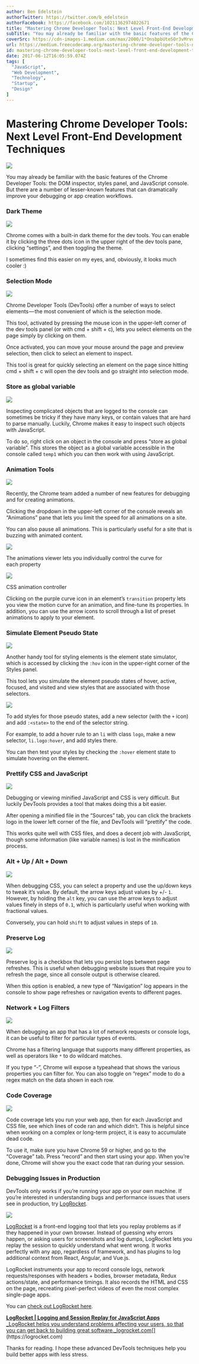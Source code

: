 ```yaml
---
author: Ben Edelstein
authorTwitter: https://twitter.com/b_edelstein
authorFacebook: https://facebook.com/10211362974022671
title: "Mastering Chrome Developer Tools: Next Level Front-End Development Techniques"
subTitle: "You may already be familiar with the basic features of the Chrome Developer Tools: the DOM inspector, styles panel, and JavaScript consol..."
coverSrc: https://cdn-images-1.medium.com/max/2000/1*OnsbpbUteSOr3vMrvdhuHg.png
url: https://medium.freecodecamp.org/mastering-chrome-developer-tools-next-level-front-end-development-techniques-3ac0b6fe8a3
id: mastering-chrome-developer-tools-next-level-front-end-development-techniques-3ac0b6fe8a3
date: 2017-06-12T16:05:59.074Z
tags: [
  "JavaScript",
  "Web Development",
  "Technology",
  "Startup",
  "Design"
]
---
```

# Mastering Chrome Developer Tools: Next Level Front-End Development Techniques







![](https://cdn-images-1.medium.com/max/2000/1*OnsbpbUteSOr3vMrvdhuHg.png)







You may already be familiar with the basic features of the Chrome Developer Tools: the DOM inspector, styles panel, and JavaScript console. But there are a number of lesser-known features that can dramatically improve your debugging or app creation workflows.

### Dark Theme



![](https://cdn-images-1.medium.com/max/1600/1*MO3U6DyiFUGfZrEaVfKUmw.png)



Chrome comes with a built-in dark theme for the dev tools. You can enable it by clicking the three dots icon in the upper right of the dev tools pane, clicking “settings”, and then toggling the theme.

I sometimes find this easier on my eyes, and, obviously, it looks much cooler :)

### Selection Mode



![](https://cdn-images-1.medium.com/max/1600/1*AQjQaMp9wyVqIqx5j5TJ5Q.png)



Chrome Developer Tools (DevTools) offer a number of ways to select elements — the most convenient of which is the selection mode.

This tool, activated by pressing the mouse icon in the upper-left corner of the dev tools panel (or with cmd + shift + c), lets you select elements on the page simply by clicking on them.

Once activated, you can move your mouse around the page and preview selection, then click to select an element to inspect.   

This tool is great for quickly selecting an element on the page since hitting cmd + shift + c will open the dev tools and go straight into selection mode.

### Store as global variable



![](https://cdn-images-1.medium.com/max/1600/1*vsnou_CyFAGBvcxX-Vit0g.png)



Inspecting complicated objects that are logged to the console can sometimes be tricky if they have many keys, or contain values that are hard to parse manually. Luckily, Chrome makes it easy to inspect such objects with JavaScript.

To do so, right click on an object in the console and press “store as global variable”. This stores the object as a global variable accessible in the console called `temp1` which you can then work with using JavaScript.

### Animation Tools



![](https://cdn-images-1.medium.com/max/1600/1*P35bfLUPiQnLhUERamb3gw.png)



Recently, the Chrome team added a number of new features for debugging and for creating animations.

Clicking the dropdown in the upper-left corner of the console reveals an “Animations” pane that lets you limit the speed for all animations on a site.

You can also pause all animations. This is particularly useful for a site that is buzzing with animated content.



![](https://cdn-images-1.medium.com/max/1600/1*RM-KQrhIcJjptijtRsdLVg.png)

The animations viewer lets you individually control the curve for each property





![](https://cdn-images-1.medium.com/max/1600/1*K4l8XAtMSr8pD8V4a7T7Xw.png)

CSS animation controller



Clicking on the purple curve icon in an element’s `transition` property lets you view the motion curve for an animation, and fine-tune its properties. In addition, you can use the arrow icons to scroll through a list of preset animations to apply to your element.

### Simulate Element Pseudo State



![](https://cdn-images-1.medium.com/max/1600/1*gNamJZNnPl7_bptLrO_f7Q.png)



Another handy tool for styling elements is the element state simulator, which is accessed by clicking the `:hov` icon in the upper-right corner of the Styles panel.

This tool lets you simulate the element pseudo states of hover, active, focused, and visited and view styles that are associated with those selectors.



![](https://cdn-images-1.medium.com/max/1600/1*YqU3UjPFdUrAUPqLLKN2WA.png)



To add styles for those pseudo states, add a new selector (with the `+` icon) and add `:<state>` to the end of the selector string.

For example, to add a hover rule to an `li` with class `logo`, make a new selector, `li.logo:hover`, and add styles there.

You can then test your styles by checking the `:hover` element state to simulate hovering on the element.

### Prettify CSS and JavaScript



![](https://cdn-images-1.medium.com/max/1600/1*mQ5iSM9IFDKiIeHSoLDM4Q.png)



Debugging or viewing minified JavaScript and CSS is very difficult. But luckily DevTools provides a tool that makes doing this a bit easier.

After opening a minified file in the “Sources” tab, you can click the brackets logo in the lower left corner of the file, and DevTools will “prettify” the code.

This works quite well with CSS files, and does a decent job with JavaScript, though some information (like variable names) is lost in the minification process.

### Alt + Up / Alt + Down



![](https://cdn-images-1.medium.com/max/1600/1*BN9Mrx_QN_va7uX9foSOww.png)



When debugging CSS, you can select a property and use the up/down keys to tweak it’s value. By default, the arrow keys adjust values by +/- `1`. However, by holding the `alt` key, you can use the arrow keys to adjust values finely in steps of `0.1`, which is particularly useful when working with fractional values.

Conversely, you can hold `shift` to adjust values in steps of `10`.

### Preserve Log



![](https://cdn-images-1.medium.com/max/1600/1*R9-tpjnSs1ssvTki90qlLw.png)



Preserve log is a checkbox that lets you persist logs between page refreshes. This is useful when debugging website issues that require you to refresh the page, since all console output is otherwise cleared.

When this option is enabled, a new type of “Navigation” log appears in the console to show page refreshes or navigation events to different pages.

### Network + Log Filters



![](https://cdn-images-1.medium.com/max/1600/1*F41OyOeFc3mdvcRGRHYedw.png)



When debugging an app that has a lot of network requests or console logs, it can be useful to filter for particular types of events.

Chrome has a filtering language that supports many different properties, as well as operators like `*` to do wildcard matches.

If you type “-”, Chrome will expose a typeahead that shows the various properties you can filter for. You can also toggle on “regex” mode to do a regex match on the data shown in each row.

### Code Coverage



![](https://cdn-images-1.medium.com/max/1600/1*gD8lX40PSemDOZgvT695Mg.png)



Code coverage lets you run your web app, then for each JavaScript and CSS file, see which lines of code ran and which didn’t. This is helpful since when working on a complex or long-term project, it is easy to accumulate dead code.

To use it, make sure you have Chrome 59 or higher, and go to the “Coverage” tab. Press “record” and then start using your app. When you’re done, Chrome will show you the exact code that ran during your session.

### Debugging Issues in Production

DevTools only works if you’re running your app on your own machine. If you’re interested in understanding bugs and performance issues that users see in production, try [LogRocket](https://logrocket.com).







![](https://cdn-images-1.medium.com/max/2000/1*s_rMyo6NbrAsP-XtvBaXFg.png)







[LogRocket](https://logrocket.com) is a front-end logging tool that lets you replay problems as if they happened in your own browser. Instead of guessing why errors happen, or asking users for screenshots and log dumps, LogRocket lets you replay the session to quickly understand what went wrong. It works perfectly with any app, regardless of framework, and has plugins to log additional context from React, Angular, and Vue.js.

LogRocket instruments your app to record console logs, network requests/responses with headers + bodies, browser metadata, Redux actions/state, and performance timings. It also records the HTML and CSS on the page, recreating pixel-perfect videos of even the most complex single-page apps.

You can [check out LogRocket here](https://logrocket.com/).

[**LogRocket | Logging and Session Replay for JavaScript Apps**  
_LogRocket helps you understand problems affecting your users, so that you can get back to building great software._logrocket.com](https://logrocket.com "https://logrocket.com")[](https://logrocket.com)

Thanks for reading. I hope these advanced DevTools techniques help you build better apps with less stress.









